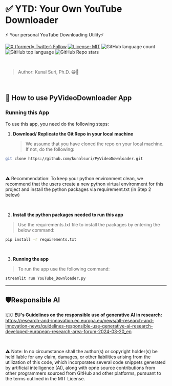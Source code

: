 # ✅ YTD: Your Own YouTube Downloader

⚡ Your personal YouTube Downloading Utility⚡

[![X (formerly Twitter) Follow](https://img.shields.io/twitter/follow/kunalsuri)](https://twitter.com/kunalsuri)
[![License: MIT](https://img.shields.io/badge/License-MIT-yellow.svg)](https://opensource.org/licenses/MIT)
![GitHub language count](https://img.shields.io/github/languages/count/kunalsuri/PyVideoDownloader)
![GitHub top language](https://img.shields.io/github/languages/top/kunalsuri/PyVideoDownloader?color=yellow)
![GitHub Repo stars](https://img.shields.io/github/stars/kunalsuri/PyVideoDownloader)

<br>

> Author: Kunal Suri, Ph.D. 😁🙏

<br>

## 🚀 How to use PyVideoDownloader App

### Running this App 

To use this app, you need do the following steps:

1. **Download/ Replicate the Git Repo in your local machine**

   > We assume that you have cloned the repo on your local machine. If not, do the following:

```bash
git clone https://github.com/kunalsuri/PyVideoDownloader.git
```

<br>

⚠️ Recommendation: To keep your python environment clean, we recommend that the users create a new python virtual environment for this project and install the python packages via requirement.txt (in Step 2 below)

<br>

2. **Install the python packages needed to run this app**

> Use the requirements.txt file to install the packages by entering the below command:

```bash
pip install -r requirements.txt
```

<br>

3. **Running the app**

> To run the app use the following command:

```bash
streamlit run YouTube_Downloader.py
```
   
---

## 🛡️Responsible AI 
:european_union: **EU's Guidelines on the responsible use of generative AI in research:** https://research-and-innovation.ec.europa.eu/news/all-research-and-innovation-news/guidelines-responsible-use-generative-ai-research-developed-european-research-area-forum-2024-03-20_en

<br>

⚠️ Note: In no circumstance shall the author(s) or copyright holder(s) be held liable for any claim, damages, or other liabilities arising from the utilization of this code, which incorporates several code snippets generated by artificial intelligence (AI), along with opne source contributions from other programmers sourced from GitHub and other platforms, pursuant to the terms outlined in the MIT License.



